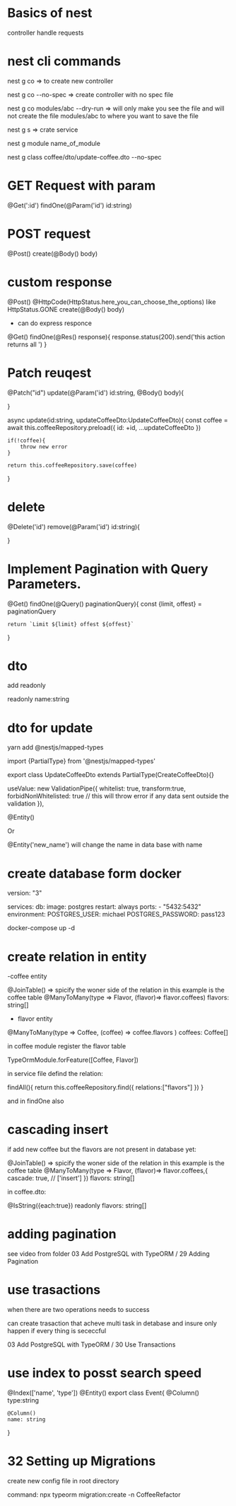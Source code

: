 # Basics of nest

controller handle requests

# nest cli commands

nest g co => to create new controller

nest g co --no-spec => create controller with no spec file

nest g co modules/abc --dry-run => will only make you see the file and will not create the file modules/abc to where you want to save the file

nest g s => crate service

nest g module name_of_module

nest g class coffee/dto/update-coffee.dto --no-spec

# GET Request with param

@Get(':id')
findOne(@Param('id') id:string)

# POST request

@Post()
create(@Body() body)

# custom response

@Post()
@HttpCode(HttpStatus.here_you_can_choose_the_options) like HttpStatus.GONE
create(@Body() body)

- can do express responce

@Get()
findOne(@Res() response){
response.status(200).send('this action returns all ')
}

# Patch reuqest

@Patch("id")
update(@Param('id') id:string, @Body() body){

}

async update(id:string, updateCoffeeDto:UpdateCoffeeDto){
const coffee = await this.coffeeRepository.preload({
id: +id,
...updateCoffeeDto
})

    if(!coffee){
        throw new error
    }

    return this.coffeeRepository.save(coffee)

}

# delete

@Delete('id')
remove(@Param('id') id:string){

}

# Implement Pagination with Query Parameters.

@Get()
findOne(@Query() paginationQuery){
const {limit, offest} = paginationQuery

    return `Limit ${limit} offest ${offest}`

}

# dto

add readonly

readonly name:string

# dto for update

yarn add @nestjs/mapped-types

import {PartialType} from '@nestjs/mapped-types'

export class UpdateCoffeeDto extends PartialType(CreateCoffeeDto){}

useValue: new ValidationPipe({
whitelist: true,
transform:true,  
forbidNonWhitelisted: true // this will throw error if any data sent outside the validation
}),

@Entity()

Or

@Entity('new_name') will change the name in data base with name



# create database form docker 

version: "3"

services:
  db:
    image: postgres
    restart: always
    ports:
    - "5432:5432"
    environment:
      POSTGRES_USER: michael
      POSTGRES_PASSWORD: pass123

docker-compose up -d



# create relation in entity

-coffee entity

@JoinTable()   =>  spicify the woner side of the relation in this example is the coffee table
@ManyToMany(type => Flavor, (flavor)=> flavor.coffees)
flavors: string[]


- flavor entity

@ManyToMany(type => Coffee, (coffee) => coffee.flavors )
coffees: Coffee[]

in coffee  module register the flavor table 

TypeOrmModule.forFeature([Coffee, Flavor])

in service file defind the relation: 

findAll(){
    return this.coffeeRepository.find({
        relations:["flavors"]
    })
}

and in findOne also

# cascading insert 

if add new coffee but the flavors are not present in database yet:

@JoinTable()   =>  spicify the woner side of the relation in this example is the coffee table
@ManyToMany(type => Flavor, (flavor)=> flavor.coffees,{
    cascade: true, // ['insert']
})
flavors: string[]

in coffee.dto:

@IsString({each:true})
readonly flavors: string[]


# adding pagination 

see video from folder 03 Add PostgreSQL with TypeORM  / 29 Adding Pagination

# use trasactions 

when there are two operations needs to success 

can create trasaction that acheve multi task in detabase and insure only happen if every thing is sececcful 

03 Add PostgreSQL with TypeORM  /  30 Use Transactions


# use index to posst search speed 

@Index(['name', 'type'])
@Entity()
export class Event{
    @Column()
    type:string 


    @Column()
    name: string
}

# 32 Setting up Migrations

create new config file in root directory 

command:  npx typeorm migration:create -n CoffeeRefactor



